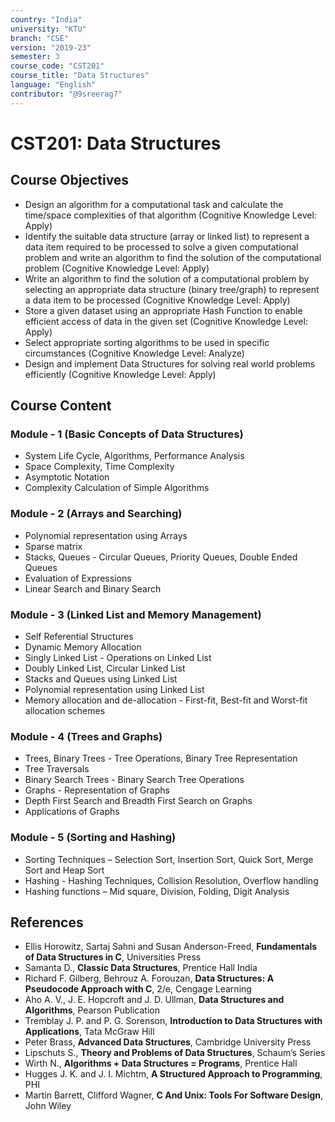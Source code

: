 ```yaml
---
country: "India"
university: "KTU"
branch: "CSE"
version: "2019-23"
semester: 3
course_code: "CST201"
course_title: "Data Structures"
language: "English"
contributor: "@9sreerag7"
---
```


# CST201: Data Structures

## Course Objectives

* Design an algorithm for a computational task and calculate the time/space complexities of that algorithm (Cognitive Knowledge Level: Apply)  
* Identify the suitable data structure (array or linked list) to represent a data item required to be processed to solve a given computational problem and write an algorithm to find the solution of the computational problem (Cognitive Knowledge Level: Apply)  
* Write an algorithm to find the solution of a computational problem by selecting an appropriate data structure (binary tree/graph) to represent a data item to be processed (Cognitive Knowledge Level: Apply)  
* Store a given dataset using an appropriate Hash Function to enable efficient access of data in the given set (Cognitive Knowledge Level: Apply)  
* Select appropriate sorting algorithms to be used in specific circumstances (Cognitive Knowledge Level: Analyze)  
* Design and implement Data Structures for solving real world problems efficiently (Cognitive Knowledge Level: Apply)

## Course Content

### Module - 1 (Basic Concepts of Data Structures)
* System Life Cycle, Algorithms, Performance Analysis  
* Space Complexity, Time Complexity  
* Asymptotic Notation  
* Complexity Calculation of Simple Algorithms  

### Module - 2 (Arrays and Searching)
* Polynomial representation using Arrays  
* Sparse matrix  
* Stacks, Queues - Circular Queues, Priority Queues, Double Ended Queues  
* Evaluation of Expressions  
* Linear Search and Binary Search  

### Module - 3 (Linked List and Memory Management)
* Self Referential Structures  
* Dynamic Memory Allocation  
* Singly Linked List - Operations on Linked List  
* Doubly Linked List, Circular Linked List  
* Stacks and Queues using Linked List  
* Polynomial representation using Linked List  
* Memory allocation and de-allocation - First-fit, Best-fit and Worst-fit allocation schemes  

### Module - 4 (Trees and Graphs)
* Trees, Binary Trees - Tree Operations, Binary Tree Representation  
* Tree Traversals  
* Binary Search Trees - Binary Search Tree Operations  
* Graphs - Representation of Graphs  
* Depth First Search and Breadth First Search on Graphs  
* Applications of Graphs  

### Module - 5 (Sorting and Hashing)
* Sorting Techniques – Selection Sort, Insertion Sort, Quick Sort, Merge Sort and Heap Sort  
* Hashing - Hashing Techniques, Collision Resolution, Overflow handling  
* Hashing functions – Mid square, Division, Folding, Digit Analysis  

## References

* Ellis Horowitz, Sartaj Sahni and Susan Anderson-Freed, **Fundamentals of Data Structures in C**, Universities Press  
* Samanta D., **Classic Data Structures**, Prentice Hall India  
* Richard F. Gilberg, Behrouz A. Forouzan, **Data Structures: A Pseudocode Approach with C**, 2/e, Cengage Learning  
* Aho A. V., J. E. Hopcroft and J. D. Ullman, **Data Structures and Algorithms**, Pearson Publication  
* Tremblay J. P. and P. G. Sorenson, **Introduction to Data Structures with Applications**, Tata McGraw Hill  
* Peter Brass, **Advanced Data Structures**, Cambridge University Press  
* Lipschuts S., **Theory and Problems of Data Structures**, Schaum’s Series  
* Wirth N., **Algorithms + Data Structures = Programs**, Prentice Hall  
* Hugges J. K. and J. I. Michtm, **A Structured Approach to Programming**, PHI  
* Martin Barrett, Clifford Wagner, **C And Unix: Tools For Software Design**, John Wiley  
